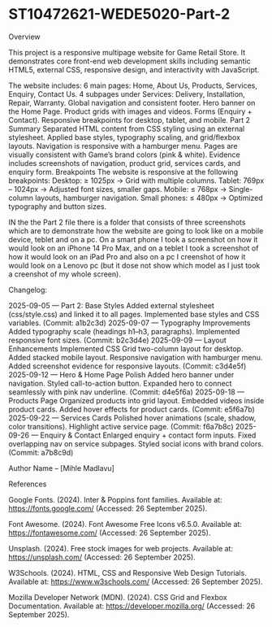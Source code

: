 # ST10472621-WEDE5020-Part-2
Overview

This project is a responsive multipage website for Game Retail Store. It demonstrates core front-end web development skills including semantic HTML5, external CSS, responsive design, and interactivity with JavaScript.

The website includes:
6 main pages: Home, About Us, Products, Services, Enquiry, Contact Us.
4 subpages under Services: Delivery, Installation, Repair, Warranty.
Global navigation and consistent footer.
Hero banner on the Home Page.
Product grids with images and videos.
Forms (Enquiry + Contact).
Responsive breakpoints for desktop, tablet, and mobile.
Part 2 Summary
Separated HTML content from CSS styling using an external stylesheet.
Applied base styles, typography scaling, and grid/flexbox layouts.
Navigation is responsive with a hamburger menu.
Pages are visually consistent with Game’s brand colors (pink & white).
Evidence includes screenshots of navigation, product grid, services cards, and enquiry form.
Breakpoints
The website is responsive at the following breakpoints:
Desktop: ≥ 1025px → Grid with multiple columns.
Tablet: 769px – 1024px → Adjusted font sizes, smaller gaps.
Mobile: ≤ 768px → Single-column layouts, hamburger navigation.
Small phones: ≤ 480px → Optimized typography and button sizes.

IN the the Part 2 file there is a folder that consists of three screenshots which are to demonstrate how the website are going to look like on a mobile device, teblet and on a pc. On a smart phone I took a screenshot on  how it would look on an iPhone 14 Pro Max, and on a teblet I took a screenshot of how it would look on an iPad Pro and also on a pc I creenshot of how it would look on a Lenovo pc (but it dose not show which model as I just took a creenshot of my whole screen).

Changelog:

2025-09-05 — Part 2: Base Styles
Added external stylesheet (css/style.css) and linked it to all pages.
Implemented base styles and CSS variables.
(Commit: a1b2c3d)
2025-09-07 — Typography Improvements
Added typography scale (headings h1–h3, paragraphs).
Implemented responsive font sizes.
(Commit: b2c3d4e)
2025-09-09 — Layout Enhancements
Implemented CSS Grid two-column layout for desktop.
Added stacked mobile layout.
Responsive navigation with hamburger menu.
Added screenshot evidence for responsive layouts.
(Commit: c3d4e5f)
2025-09-12 — Hero & Home Page Polish
Added hero banner under navigation.
Styled call-to-action button.
Expanded hero to connect seamlessly with pink nav underline.
(Commit: d4e5f6a)
2025-09-18 — Products Page
Organized products into grid layout.
Embedded videos inside product cards.
Added hover effects for product cards.
(Commit: e5f6a7b)
2025-09-22 — Services Cards
Polished hover animations (scale, shadow, color transitions).
Highlight active service page.
(Commit: f6a7b8c)
2025-09-26 — Enquiry & Contact
Enlarged enquiry + contact form inputs.
Fixed overlapping nav on service subpages.
Styled social icons with brand colors.
(Commit: a7b8c9d)

Author
Name – [Mihle Madlavu]


References 

Google Fonts. (2024). Inter & Poppins font families. Available at: https://fonts.google.com/
 (Accessed: 26 September 2025).

Font Awesome. (2024). Font Awesome Free Icons v6.5.0. Available at: https://fontawesome.com/
 (Accessed: 26 September 2025).

Unsplash. (2024). Free stock images for web projects. Available at: https://unsplash.com/
 (Accessed: 26 September 2025).

W3Schools. (2024). HTML, CSS and Responsive Web Design Tutorials. Available at: https://www.w3schools.com/
 (Accessed: 26 September 2025).

Mozilla Developer Network (MDN). (2024). CSS Grid and Flexbox Documentation. Available at: https://developer.mozilla.org/
 (Accessed: 26 September 2025).
